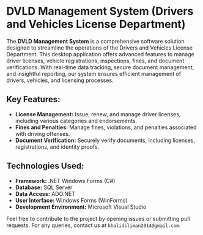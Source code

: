 # DVLD Management System (Drivers and Vehicles License Department)

The **DVLD Management System** is a comprehensive software solution designed to streamline the operations of the Drivers and Vehicles License Department. This desktop application offers advanced features to manage driver licenses, vehicle registrations, inspections, fines, and document verifications. With real-time data tracking, secure document management, and insightful reporting, our system ensures efficient management of drivers, vehicles, and licensing processes.

## Key Features:
- **License Management:** Issue, renew, and manage driver licenses, including various categories and endorsements.
- **Fines and Penalties:** Manage fines, violations, and penalties associated with driving offenses.
- **Document Verification:** Securely verify documents, including licenses, registrations, and identity proofs.

## Technologies Used:
- **Framework:** .NET Windows Forms (C#)
- **Database:** SQL Server
- **Data Access:** ADO.NET
- **User Interface:** Windows Forms (WinForms)
- **Development Environment:** Microsoft Visual Studio

Feel free to contribute to the project by opening issues or submitting pull requests. For any queries, contact us at `khalidsliman2014@gmail.com`.
